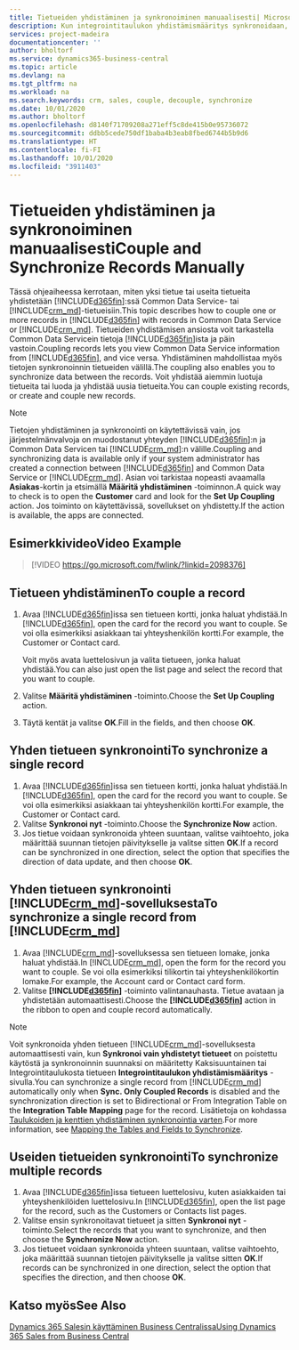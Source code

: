 ```yaml
---
title: Tietueiden yhdistäminen ja synkronoiminen manuaalisesti| Microsoft Docs
description: Kun integrointitaulukon yhdistämismääritys synkronoidaan, yhdistetyn Business Central- ja Dynamics 365 Sales -entiteetin taulukon kaikkien tietueiden tiedot voidaan synkronoida.
services: project-madeira
documentationcenter: ''
author: bholtorf
ms.service: dynamics365-business-central
ms.topic: article
ms.devlang: na
ms.tgt_pltfrm: na
ms.workload: na
ms.search.keywords: crm, sales, couple, decouple, synchronize
ms.date: 10/01/2020
ms.author: bholtorf
ms.openlocfilehash: d8140f71709208a271eff5c8de415b0e95736072
ms.sourcegitcommit: ddbb5cede750df1baba4b3eab8fbed6744b5b9d6
ms.translationtype: HT
ms.contentlocale: fi-FI
ms.lasthandoff: 10/01/2020
ms.locfileid: "3911403"
---
```

# <a name="couple-and-synchronize-records-manually"></a><span data-ttu-id="44fba-103">Tietueiden yhdistäminen ja synkronoiminen manuaalisesti</span><span class="sxs-lookup"><span data-stu-id="44fba-103">Couple and Synchronize Records Manually</span></span>
<span data-ttu-id="44fba-104">Tässä ohjeaiheessa kerrotaan, miten yksi tietue tai useita tietueita yhdistetään [!INCLUDE[d365fin](includes/d365fin_md.md)]:ssä Common Data Service- tai [!INCLUDE[crm_md](includes/crm_md.md)]-tietueisiin.</span><span class="sxs-lookup"><span data-stu-id="44fba-104">This topic describes how to couple one or more records in [!INCLUDE[d365fin](includes/d365fin_md.md)] with records in Common Data Service or [!INCLUDE[crm_md](includes/crm_md.md)].</span></span> <span data-ttu-id="44fba-105">Tietueiden yhdistämisen ansiosta voit tarkastella Common Data Servicein tietoja [!INCLUDE[d365fin](includes/d365fin_md.md)]ista ja päin vastoin.</span><span class="sxs-lookup"><span data-stu-id="44fba-105">Coupling records lets you view Common Data Service information from [!INCLUDE[d365fin](includes/d365fin_md.md)], and vice versa.</span></span> <span data-ttu-id="44fba-106">Yhdistäminen mahdollistaa myös tietojen synkronoinnin tietueiden välillä.</span><span class="sxs-lookup"><span data-stu-id="44fba-106">The coupling also enables you to synchronize data between the records.</span></span> <span data-ttu-id="44fba-107">Voit yhdistää aiemmin luotuja tietueita tai luoda ja yhdistää uusia tietueita.</span><span class="sxs-lookup"><span data-stu-id="44fba-107">You can couple existing records, or create and couple new records.</span></span>

> [!Note]
> <span data-ttu-id="44fba-108">Tietojen yhdistäminen ja synkronointi on käytettävissä vain, jos järjestelmänvalvoja on muodostanut yhteyden [!INCLUDE[d365fin](includes/d365fin_md.md)]:n ja Common Data Servicen tai [!INCLUDE[crm_md](includes/crm_md.md)]:n välille.</span><span class="sxs-lookup"><span data-stu-id="44fba-108">Coupling and synchronizing data is available only if your system administrator has created a connection between [!INCLUDE[d365fin](includes/d365fin_md.md)] and Common Data Service or [!INCLUDE[crm_md](includes/crm_md.md)].</span></span> <span data-ttu-id="44fba-109">Asian voi tarkistaa nopeasti avaamalla **Asiakas**-kortin ja etsimällä **Määritä yhdistäminen** -toiminnon.</span><span class="sxs-lookup"><span data-stu-id="44fba-109">A quick way to check is to open the **Customer** card and look for the **Set Up Coupling** action.</span></span> <span data-ttu-id="44fba-110">Jos toiminto on käytettävissä, sovellukset on yhdistetty.</span><span class="sxs-lookup"><span data-stu-id="44fba-110">If the action is available, the apps are connected.</span></span>   

## <a name="video-example"></a><span data-ttu-id="44fba-111">Esimerkkivideo</span><span class="sxs-lookup"><span data-stu-id="44fba-111">Video Example</span></span>

> [!VIDEO https://go.microsoft.com/fwlink/?linkid=2098376]

## <a name="to-couple-a-record"></a><span data-ttu-id="44fba-112">Tietueen yhdistäminen</span><span class="sxs-lookup"><span data-stu-id="44fba-112">To couple a record</span></span>  
1.  <span data-ttu-id="44fba-113">Avaa [!INCLUDE[d365fin](includes/d365fin_md.md)]issa sen tietueen kortti, jonka haluat yhdistää.</span><span class="sxs-lookup"><span data-stu-id="44fba-113">In [!INCLUDE[d365fin](includes/d365fin_md.md)], open the card for the record you want to couple.</span></span> <span data-ttu-id="44fba-114">Se voi olla esimerkiksi asiakkaan tai yhteyshenkilön kortti.</span><span class="sxs-lookup"><span data-stu-id="44fba-114">For example, the Customer or Contact card.</span></span>  

    <span data-ttu-id="44fba-115">Voit myös avata luettelosivun ja valita tietueen, jonka haluat yhdistää.</span><span class="sxs-lookup"><span data-stu-id="44fba-115">You can also just open the list page and select the record that you want to couple.</span></span>  

2.  <span data-ttu-id="44fba-116">Valitse **Määritä yhdistäminen** -toiminto.</span><span class="sxs-lookup"><span data-stu-id="44fba-116">Choose the **Set Up Coupling** action.</span></span>  
3.  <span data-ttu-id="44fba-117">Täytä kentät ja valitse **OK**.</span><span class="sxs-lookup"><span data-stu-id="44fba-117">Fill in the fields, and then choose **OK**.</span></span>  

## <a name="to-synchronize-a-single-record"></a><span data-ttu-id="44fba-118">Yhden tietueen synkronointi</span><span class="sxs-lookup"><span data-stu-id="44fba-118">To synchronize a single record</span></span>  
1.  <span data-ttu-id="44fba-119">Avaa [!INCLUDE[d365fin](includes/d365fin_md.md)]issa sen tietueen kortti, jonka haluat yhdistää.</span><span class="sxs-lookup"><span data-stu-id="44fba-119">In [!INCLUDE[d365fin](includes/d365fin_md.md)], open the card for the record you want to couple.</span></span> <span data-ttu-id="44fba-120">Se voi olla esimerkiksi asiakkaan tai yhteyshenkilön kortti.</span><span class="sxs-lookup"><span data-stu-id="44fba-120">For example, the Customer or Contact card.</span></span>  
2.  <span data-ttu-id="44fba-121">Valitse **Synkronoi nyt** -toiminto.</span><span class="sxs-lookup"><span data-stu-id="44fba-121">Choose the **Synchronize Now** action.</span></span>  
3.  <span data-ttu-id="44fba-122">Jos tietue voidaan synkronoida yhteen suuntaan, valitse vaihtoehto, joka määrittää suunnan tietojen päivitykselle ja valitse sitten **OK**.</span><span class="sxs-lookup"><span data-stu-id="44fba-122">If a record can be synchronized in one direction, select the option that specifies the direction of data update, and then choose **OK**.</span></span>  

## <a name="to-synchronize-a-single-record-from-crm_md"></a><span data-ttu-id="44fba-123">Yhden tietueen synkronointi [!INCLUDE[crm_md](includes/crm_md.md)]-sovelluksesta</span><span class="sxs-lookup"><span data-stu-id="44fba-123">To synchronize a single record from [!INCLUDE[crm_md](includes/crm_md.md)]</span></span>  
1.  <span data-ttu-id="44fba-124">Avaa [!INCLUDE[crm_md](includes/crm_md.md)]-sovelluksessa sen tietueen lomake, jonka haluat yhdistää.</span><span class="sxs-lookup"><span data-stu-id="44fba-124">In [!INCLUDE[crm_md](includes/crm_md.md)], open the form for the record you want to couple.</span></span> <span data-ttu-id="44fba-125">Se voi olla esimerkiksi tilikortin tai yhteyshenkilökortin lomake.</span><span class="sxs-lookup"><span data-stu-id="44fba-125">For example, the Account card or Contact card form.</span></span>  
2.  <span data-ttu-id="44fba-126">Valitse **[!INCLUDE[d365fin](includes/d365fin_md.md)]** -toiminto valintanauhasta. Tietue avataan ja yhdistetään automaattisesti.</span><span class="sxs-lookup"><span data-stu-id="44fba-126">Choose the **[!INCLUDE[d365fin](includes/d365fin_md.md)]** action in the ribbon to open and couple record automatically.</span></span>

> [!Note]
> <span data-ttu-id="44fba-127">Voit synkronoida yhden tietueen [!INCLUDE[crm_md](includes/crm_md.md)]-sovelluksesta automaattisesti vain, kun **Synkronoi vain yhdistetyt tietueet** on poistettu käytöstä ja synkronoinnin suunnaksi on määritetty Kaksisuuntainen tai Integrointitaulukosta tietueen **Integrointitaulukon yhdistämismääritys** -sivulla.</span><span class="sxs-lookup"><span data-stu-id="44fba-127">You can synchronize a single record from [!INCLUDE[crm_md](includes/crm_md.md)] automatically only when **Sync. Only Coupled Records** is disabled and the synchronization direction is set to Bidirectional or From Integration Table on the **Integration Table Mapping** page for the record.</span></span> <span data-ttu-id="44fba-128">Lisätietoja on kohdassa [Taulukoiden ja kenttien yhdistäminen synkronointia varten](admin-how-to-modify-table-mappings-for-synchronization.md#creating-new-records).</span><span class="sxs-lookup"><span data-stu-id="44fba-128">For more information, see [Mapping the Tables and Fields to Synchronize](admin-how-to-modify-table-mappings-for-synchronization.md#creating-new-records).</span></span>     

## <a name="to-synchronize-multiple-records"></a><span data-ttu-id="44fba-129">Useiden tietueiden synkronointi</span><span class="sxs-lookup"><span data-stu-id="44fba-129">To synchronize multiple records</span></span>  
1.  <span data-ttu-id="44fba-130">Avaa [!INCLUDE[d365fin](includes/d365fin_md.md)]issa tietueen luettelosivu, kuten asiakkaiden tai yhteyshenkilöiden luettelosivu.</span><span class="sxs-lookup"><span data-stu-id="44fba-130">In [!INCLUDE[d365fin](includes/d365fin_md.md)], open the list page for the record, such as the Customers or Contacts list pages.</span></span>  
2.  <span data-ttu-id="44fba-131">Valitse ensin synkronoitavat tietueet ja sitten **Synkronoi nyt** -toiminto.</span><span class="sxs-lookup"><span data-stu-id="44fba-131">Select the records that you want to synchronize, and then choose the **Synchronize Now** action.</span></span>  
3.  <span data-ttu-id="44fba-132">Jos tietueet voidaan synkronoida yhteen suuntaan, valitse vaihtoehto, joka määrittää suunnan tietojen päivitykselle ja valitse sitten **OK**.</span><span class="sxs-lookup"><span data-stu-id="44fba-132">If records can be synchronized in one direction, select the option that specifies the direction, and then choose **OK**.</span></span>  

## <a name="see-also"></a><span data-ttu-id="44fba-133">Katso myös</span><span class="sxs-lookup"><span data-stu-id="44fba-133">See Also</span></span>  
[<span data-ttu-id="44fba-134">Dynamics 365 Salesin käyttäminen Business Centralissa</span><span class="sxs-lookup"><span data-stu-id="44fba-134">Using Dynamics 365 Sales from Business Central</span></span>](marketing-integrate-dynamicscrm.md)
